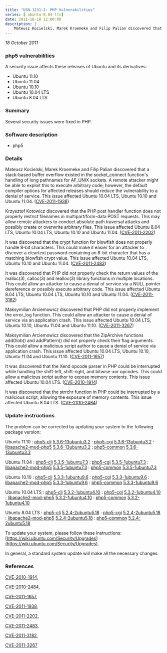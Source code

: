 ```yaml
---
title: "USN-1231-1: PHP Vulnerabilities"
series: [ ubuntu-8.04-lts]
date: 2011-10-18 12:00:00
description: |
    Mateusz Kocielski, Marek Kroemeke and Filip Palian discovered that a stack-based buffer overflow existed in the socket_connect function&#39;s handling of long pathnames for AF_UNIX sockets. A remote attacker might be able to exploit this to execute arbitrary code; however, the default compiler options for affected releases should reduce the vulnerability to a denial of service. This issue affected Ubuntu 10.04 LTS, Ubuntu 10.10 and Ubuntu 11.04. ([CVE-2011-1938](http://people.ubuntu.com/~ubuntu-security/cve/CVE-2011-1938))
--- 
```

 
 

*18 October 2011*

### php5 vulnerabilities

A security issue affects these releases of Ubuntu and its derivatives:

* Ubuntu 11.10
* Ubuntu 11.04
* Ubuntu 10.10
* Ubuntu 10.04 LTS
* Ubuntu 8.04 LTS

### Summary

Several security issues were fixed in PHP. 

### Software description

* php5 

### Details

Mateusz Kocielski, Marek Kroemeke and Filip Palian discovered that a stack-based buffer overflow existed in the socket_connect function&#39;s handling of long pathnames for AF_UNIX sockets. A remote attacker might be able to exploit this to execute arbitrary code; however, the default compiler options for affected releases should reduce the vulnerability to a denial of service. This issue affected Ubuntu 10.04 LTS, Ubuntu 10.10 and Ubuntu 11.04. ([CVE-2011-1938](http://people.ubuntu.com/~ubuntu-security/cve/CVE-2011-1938))

Krzysztof Kotowicz discovered that the PHP post handler function does not properly restrict filenames in multipart/form-data POST requests. This may allow remote attackers to conduct absolute path traversal attacks and possibly create or overwrite arbitrary files. This issue affected Ubuntu 8.04 LTS, Ubuntu 10.04 LTS, Ubuntu 10.10 and Ubuntu 11.04. ([CVE-2011-2202](http://people.ubuntu.com/~ubuntu-security/cve/CVE-2011-2202))

It was discovered that the crypt function for blowfish does not properly handle 8-bit characters. This could make it easier for an attacker to discover a cleartext password containing an 8-bit character that has a matching blowfish crypt value. This issue affected Ubuntu 10.04 LTS, Ubuntu 10.10 and Ubuntu 11.04. ([CVE-2011-2483](http://people.ubuntu.com/~ubuntu-security/cve/CVE-2011-2483))

It was discovered that PHP did not properly check the return values of the malloc(3), calloc(3) and realloc(3) library functions in multiple locations. This could allow an attacker to cause a denial of service via a NULL pointer dereference or possibly execute arbitrary code. This issue affected Ubuntu 8.04 LTS, Ubuntu 10.04 LTS, Ubuntu 10.10 and Ubuntu 11.04. ([CVE-2011-3182](http://people.ubuntu.com/~ubuntu-security/cve/CVE-2011-3182))

Maksymilian Arciemowicz discovered that PHP did not properly implement the error_log function. This could allow an attacker to cause a denial of service via an application crash. This issue affected Ubuntu 10.04 LTS, Ubuntu 10.10, Ubuntu 11.04 and Ubuntu 11.10. ([CVE-2011-3267](http://people.ubuntu.com/~ubuntu-security/cve/CVE-2011-3267))

Maksymilian Arciemowicz discovered that the ZipArchive functions addGlob() and addPattern() did not properly check their flag arguments. This could allow a malicious script author to cause a denial of service via application crash. This issue affected Ubuntu 10.04 LTS, Ubuntu 10.10, Ubuntu 11.04 and Ubuntu 11.10. ([CVE-2011-1657](http://people.ubuntu.com/~ubuntu-security/cve/CVE-2011-1657))

It was discovered that the Xend opcode parser in PHP could be interrupted while handling the shift-left, shift-right, and bitwise-xor opcodes. This could allow a malicious script author to expose memory contents. This issue affected Ubuntu 10.04 LTS. ([CVE-2010-1914](http://people.ubuntu.com/~ubuntu-security/cve/CVE-2010-1914))

It was discovered that the strrchr function in PHP could be interrupted by a malicious script, allowing the exposure of memory contents. This issue affected Ubuntu 8.04 LTS. ([CVE-2010-2484](http://people.ubuntu.com/~ubuntu-security/cve/CVE-2010-2484)) 

### Update instructions

The problem can be corrected by updating your system to the following package version:

Ubuntu 11.10
 : [php5-cli](https://launchpad.net/ubuntu/+source/php5) <span> [5.3.6-13ubuntu3.2](https://launchpad.net/ubuntu/+source/php5/5.3.6-13ubuntu3.2) </span> 
 : [php5-cgi](https://launchpad.net/ubuntu/+source/php5) <span> [5.3.6-13ubuntu3.2](https://launchpad.net/ubuntu/+source/php5/5.3.6-13ubuntu3.2) </span> 
 : [libapache2-mod-php5](https://launchpad.net/ubuntu/+source/php5) <span> [5.3.6-13ubuntu3.2](https://launchpad.net/ubuntu/+source/php5/5.3.6-13ubuntu3.2) </span> 
 : [php5-common](https://launchpad.net/ubuntu/+source/php5) <span> [5.3.6-13ubuntu3.2](https://launchpad.net/ubuntu/+source/php5/5.3.6-13ubuntu3.2) </span> 

Ubuntu 11.04
 : [php5-cli](https://launchpad.net/ubuntu/+source/php5) <span> [5.3.5-1ubuntu7.3](https://launchpad.net/ubuntu/+source/php5/5.3.5-1ubuntu7.3) </span> 
 : [php5-cgi](https://launchpad.net/ubuntu/+source/php5) <span> [5.3.5-1ubuntu7.3](https://launchpad.net/ubuntu/+source/php5/5.3.5-1ubuntu7.3) </span> 
 : [libapache2-mod-php5](https://launchpad.net/ubuntu/+source/php5) <span> [5.3.5-1ubuntu7.3](https://launchpad.net/ubuntu/+source/php5/5.3.5-1ubuntu7.3) </span> 
 : [php5-common](https://launchpad.net/ubuntu/+source/php5) <span> [5.3.5-1ubuntu7.3](https://launchpad.net/ubuntu/+source/php5/5.3.5-1ubuntu7.3) </span> 

Ubuntu 10.10
 : [php5-cli](https://launchpad.net/ubuntu/+source/php5) <span> [5.3.3-1ubuntu9.6](https://launchpad.net/ubuntu/+source/php5/5.3.3-1ubuntu9.6) </span> 
 : [php5-cgi](https://launchpad.net/ubuntu/+source/php5) <span> [5.3.3-1ubuntu9.6](https://launchpad.net/ubuntu/+source/php5/5.3.3-1ubuntu9.6) </span> 
 : [libapache2-mod-php5](https://launchpad.net/ubuntu/+source/php5) <span> [5.3.3-1ubuntu9.6](https://launchpad.net/ubuntu/+source/php5/5.3.3-1ubuntu9.6) </span> 
 : [php5-common](https://launchpad.net/ubuntu/+source/php5) <span> [5.3.3-1ubuntu9.6](https://launchpad.net/ubuntu/+source/php5/5.3.3-1ubuntu9.6) </span> 

Ubuntu 10.04 LTS
 : [php5-cli](https://launchpad.net/ubuntu/+source/php5) <span> [5.3.2-1ubuntu4.10](https://launchpad.net/ubuntu/+source/php5/5.3.2-1ubuntu4.10) </span> 
 : [php5-cgi](https://launchpad.net/ubuntu/+source/php5) <span> [5.3.2-1ubuntu4.10](https://launchpad.net/ubuntu/+source/php5/5.3.2-1ubuntu4.10) </span> 
 : [libapache2-mod-php5](https://launchpad.net/ubuntu/+source/php5) <span> [5.3.2-1ubuntu4.10](https://launchpad.net/ubuntu/+source/php5/5.3.2-1ubuntu4.10) </span> 
 : [php5-common](https://launchpad.net/ubuntu/+source/php5) <span> [5.3.2-1ubuntu4.10](https://launchpad.net/ubuntu/+source/php5/5.3.2-1ubuntu4.10) </span> 

Ubuntu 8.04 LTS
 : [php5-cli](https://launchpad.net/ubuntu/+source/php5) <span> [5.2.4-2ubuntu5.18](https://launchpad.net/ubuntu/+source/php5/5.2.4-2ubuntu5.18) </span> 
 : [php5-cgi](https://launchpad.net/ubuntu/+source/php5) <span> [5.2.4-2ubuntu5.18](https://launchpad.net/ubuntu/+source/php5/5.2.4-2ubuntu5.18) </span> 
 : [libapache2-mod-php5](https://launchpad.net/ubuntu/+source/php5) <span> [5.2.4-2ubuntu5.18](https://launchpad.net/ubuntu/+source/php5/5.2.4-2ubuntu5.18) </span> 
 : [php5-common](https://launchpad.net/ubuntu/+source/php5) <span> [5.2.4-2ubuntu5.18](https://launchpad.net/ubuntu/+source/php5/5.2.4-2ubuntu5.18) </span> 

To update your system, please follow these instructions: [https://wiki.ubuntu.com/Security/Upgrades](https://wiki.ubuntu.com/Security/Upgrades).

In general, a standard system update will make all the necessary changes. 

### References

 
 [CVE-2010-1914](http://people.ubuntu.com/~ubuntu-security/cve/CVE-2010-1914), 

 [CVE-2010-2484](http://people.ubuntu.com/~ubuntu-security/cve/CVE-2010-2484), 

 [CVE-2011-1657](http://people.ubuntu.com/~ubuntu-security/cve/CVE-2011-1657), 

 [CVE-2011-1938](http://people.ubuntu.com/~ubuntu-security/cve/CVE-2011-1938), 

 [CVE-2011-2202](http://people.ubuntu.com/~ubuntu-security/cve/CVE-2011-2202), 

 [CVE-2011-2483](http://people.ubuntu.com/~ubuntu-security/cve/CVE-2011-2483), 

 [CVE-2011-3182](http://people.ubuntu.com/~ubuntu-security/cve/CVE-2011-3182), 

 [CVE-2011-3267](http://people.ubuntu.com/~ubuntu-security/cve/CVE-2011-3267)
 

